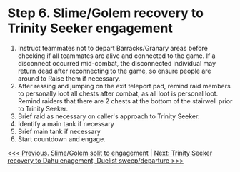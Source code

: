 # Step 6. Slime/Golem recovery to Trinity Seeker engagement

1. Instruct teammates not to depart Barracks/Granary areas before checking if all teammates are alive and connected to the game.  If a disconnect occurred mid-combat, the disconnected individual may return dead after reconnecting to the game, so ensure people are around to Raise them if necessary.
2. After ressing and jumping on the exit teleport pad, remind raid members to personally loot all chests after combat, as all loot is personal loot.  Remind raiders that there are 2 chests at the bottom of the stairwell prior to Trinity Seeker.
3. Brief raid as necessary on caller's approach to Trinity Seeker.
4. Identify a main tank if necessary
5. Brief main tank if necessary
6. Start countdown and engage.

[<<< Previous. Slime/Golem split to engagement](05-sg-split-to-engagement.md) | [Next: Trinity Seeker recovery to Dahu enagement, Duelist sweep/departure >>>](07-ts-to-dahu.md)